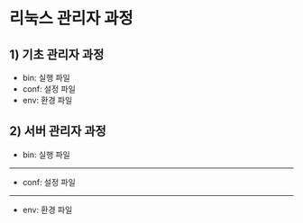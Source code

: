 # 리눅스 관리자 과정


## 1) 기초 관리자 과정
* bin: 실행 파일
* conf: 설정 파일
* env: 환경 파일

## 2) 서버 관리자 과정
* bin: 실행 파일
---
* conf: 설정 파일
---
* env: 환경 파일




